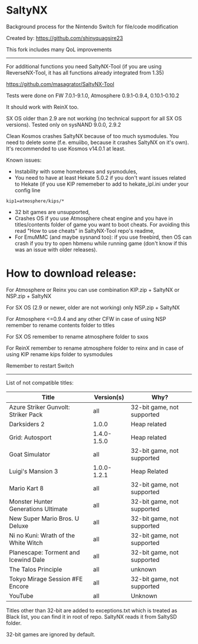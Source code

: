 # SaltyNX
Background process for the Nintendo Switch for file/code modification

Created by: https://github.com/shinyquagsire23

This fork includes many QoL improvements

---

For additional functions you need SaltyNX-Tool (if you are using ReverseNX-Tool, it has all functions already integrated from 1.35)

https://github.com/masagrator/SaltyNX-Tool

Tests were done on FW 7.0.1-9.1.0, Atmosphere 0.9.1-0.9.4, 0.10.1-0.10.2

It should work with ReinX too.

SX OS older than 2.9 are not working (no technical support for all SX OS versions). Tested only on sysNAND 9.0.0, 2.9.2

Clean Kosmos crashes SaltyNX because of too much sysmodules. You need to delete some (f.e. emuiibo, because it crashes SaltyNX on it's own). It's recommended to use Kosmos v14.0.1 at least.

Known issues:
- Instability with some homebrews and sysmodules,
- You need to have at least Hekate 5.0.2 if you don't want issues related to Hekate (if you use KIP rememeber to add to hekate_ipl.ini under your config line
```
kip1=atmosphere/kips/*
```
- 32 bit games are unsupported,
- Crashes OS if you use Atmosphere cheat engine and you have in titles/contents folder of game you want to boot cheats. For avoiding this read "How to use cheats" in SaltyNX-Tool repo's readme,
- For EmuMMC (and maybe sysnand too): if you use freebird, then OS can crash if you try to open hbmenu while running game (don't know if this was an issue with older releases).

# How to download release:

For Atmosphere or Reinx you can use combination KIP.zip + SaltyNX or NSP.zip + SaltyNX

For SX OS (2.9 or newer, older are not working) only NSP.zip + SaltyNX

For Atmosphere <=0.9.4 and any other CFW in case of using NSP remember to rename contents folder to titles

For SX OS remember to rename atmosphere folder to sxos

For ReinX remember to rename atmosphere folder to reinx and in case of using KIP rename kips folder to sysmodules

Remember to restart Switch

---

List of not compatible titles:

| Title | Version(s) | Why? |
| ------------- | ------------- | ------------- |
| Azure Striker Gunvolt: Striker Pack | all | 32-bit game, not supported |
| Darksiders 2 | 1.0.0 | Heap related |
| Grid: Autosport | 1.4.0-1.5.0 | Heap related |
| Goat Simulator | all | 32-bit game, not supported |
| Luigi's Mansion 3 | 1.0.0-1.2.1 | Heap Related |
| Mario Kart 8 | all | 32-bit game, not supported |
| Monster Hunter Generations Ultimate | all | 32-bit game, not supported |
| New Super Mario Bros. U Deluxe | all | 32-bit game, not supported |
| Ni no Kuni: Wrath of the White Witch | all | 32-bit game, not supported |
| Planescape: Torment and Icewind Dale | all | 32-bit game, not supported |
| The Talos Principle | all | unknown |
| Tokyo Mirage Session #FE Encore | all | 32-bit game, not supported |
| YouTube | all | Unknown |

Titles other than 32-bit are added to exceptions.txt which is treated as Black list, you can find it in root of repo. SaltyNX reads it from SaltySD folder.

32-bit games are ignored by default.
